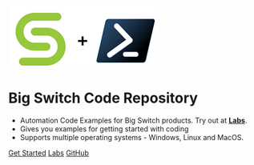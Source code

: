 ![](assets/images/cohesity_powershell.png)

# Big Switch Code Repository

* Automation Code Examples for Big Switch products. Try out at [__Labs__](http://labs.bigswitch.com).
* Gives you examples for getting started with coding
* Supports multiple operating systems - Windows, Linux and MacOS.

[Get Started](overview.md)
[Labs](https://labs.bigswitch.com)
[GitHub](https://github.com/cohesity/cohesity-powershell-module/)
